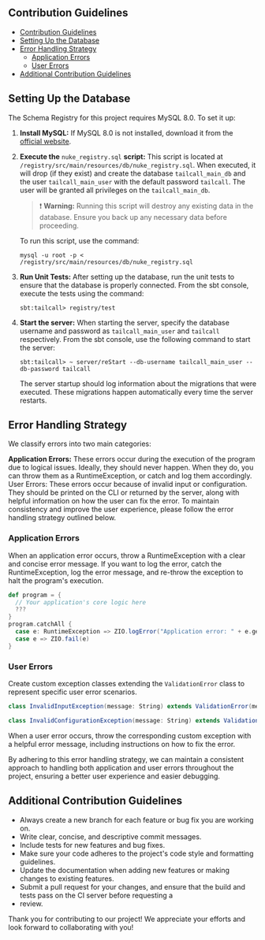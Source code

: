 ## Contribution Guidelines

<!-- TOC -->

- [Contribution Guidelines](#contribution-guidelines)
- [Setting Up the Database](#setting-up-the-database)
- [Error Handling Strategy](#error-handling-strategy)
  - [Application Errors](#application-errors)
  - [User Errors](#user-errors)
- [Additional Contribution Guidelines](#additional-contribution-guidelines)

<!-- TOC -->

<!--
 Link to the GPT conversation to continue later

 https://chat.openai.com/share/9d4446bd-2465-4514-99a5-702b502c3364
 -->

## Setting Up the Database

The Schema Registry for this project requires MySQL 8.0. To set it up:

1. **Install MySQL:** If MySQL 8.0 is not installed, download it from the
   [official website](https://dev.mysql.com/downloads/mysql/).

2. **Execute the** `nuke_registry.sql` **script:** This script is located at
   `/registry/src/main/resources/db/nuke_registry.sql`. When executed, it will
   drop (if they exist) and create the database `tailcall_main_db` and the user
   `tailcall_main_user` with the default password `tailcall`. The user will be
   granted all privileges on the `tailcall_main_db`.

   > ❗️ **Warning:** Running this script will destroy any existing data in the
   > database. Ensure you back up any necessary data before proceeding.

   To run this script, use the command:

   ```
   mysql -u root -p < /registry/src/main/resources/db/nuke_registry.sql
   ```

3. **Run Unit Tests:** After setting up the database, run the unit tests to
   ensure that the database is properly connected. From the sbt console, execute
   the tests using the command:

   ```
   sbt:tailcall> registry/test
   ```

4. **Start the server:** When starting the server, specify the database
   username and password as `tailcall_main_user` and `tailcall` respectively.
   From the sbt console, use the following command to start the server:

   ```
   sbt:tailcall> ~ server/reStart --db-username tailcall_main_user --db-password tailcall
   ```

   The server startup should log information about the migrations that were
   executed. These migrations happen automatically every time the server
   restarts.

## Error Handling Strategy

We classify errors into two main categories:

**Application Errors:** These errors occur during the execution of the program due to logical issues. Ideally, they
should
never happen. When they do, you can throw them as a RuntimeException, or catch and log them accordingly.
User Errors: These errors occur because of invalid input or configuration. They should be printed on the CLI or returned
by the server, along with helpful information on how the user can fix the error.
To maintain consistency and improve the user experience, please follow the error handling strategy outlined below.

### Application Errors

When an application error occurs, throw a RuntimeException with a clear and concise error message.
If you want to log the error, catch the RuntimeException, log the error message, and re-throw the exception to halt the
program's execution.

```scala
def program = {
  // Your application's core logic here
  ???
}
program.catchAll {
  case e: RuntimeException => ZIO.logError("Application error: " + e.getMessage)
  case e => ZIO.fail(e)
}
```

### User Errors

Create custom exception classes extending the `ValidationError` class to represent specific user error scenarios.

```scala
class InvalidInputException(message: String) extends ValidationError(message)

class InvalidConfigurationException(message: String) extends ValidationError(message)
```

When a user error occurs, throw the corresponding custom exception with a helpful error message, including instructions
on how to fix the error.

By adhering to this error handling strategy, we can maintain a consistent approach to handling both application and user
errors throughout the project, ensuring a better user experience and easier debugging.

## Additional Contribution Guidelines

- Always create a new branch for each feature or bug fix you are working on.
- Write clear, concise, and descriptive commit messages.
- Include tests for new features and bug fixes.
- Make sure your code adheres to the project's code style and formatting guidelines.
- Update the documentation when adding new features or making changes to existing features.
- Submit a pull request for your changes, and ensure that the build and tests pass on the CI server before requesting a
- review.

Thank you for contributing to our project! We appreciate your efforts and look forward to collaborating with you!
